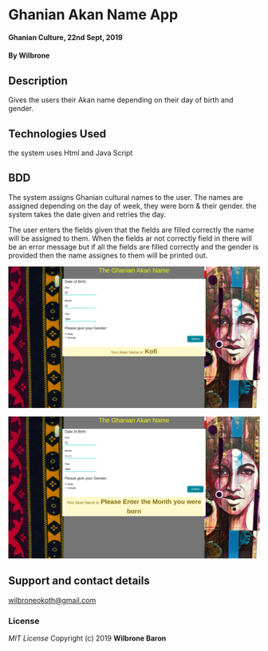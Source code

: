 # Ghanian Akan Name App
#### Ghanian Culture, 22nd Sept, 2019
#### By **Wilbrone**
## Description
Gives the users their Akan name depending on their day of birth and gender.

## Technologies Used
the system uses Html and Java Script

## BDD
The system assigns Ghanian cultural names to the user. The names are assigned depending on the day of week, they were born & their gender.
the system takes the date given and retries the day.

The user enters the fields given that the fields are filled correctly the name will be assigned to them.
When the fields ar not correctly field in there will be an error message
but if all the fields are filled correctly and the gender is provided then the name assignes to them will be printed out.

![this is what should appear if all is okay](images/screenshot.png)

![this is an example of what will happen when a field is left empty](images/screen.png)


## Support and contact details
wilbroneokoth@gmail.com
### License
*MIT License*
Copyright (c) 2019 **Wilbrone Baron**

